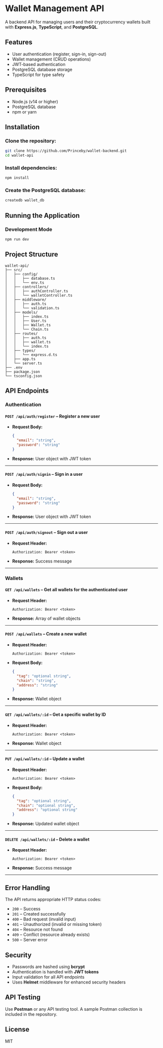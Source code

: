 # Wallet Management API

A backend API for managing users and their cryptocurrency wallets built with **Express.js**, **TypeScript**, and **PostgreSQL**.

## Features

- User authentication (register, sign-in, sign-out)
- Wallet management (CRUD operations)
- JWT-based authentication
- PostgreSQL database storage
- TypeScript for type safety

## Prerequisites

- Node.js (v14 or higher)
- PostgreSQL database
- npm or yarn

## Installation

### Clone the repository:

```bash
git clone https://github.com/Princeby/wallet-backend.git
cd wallet-api
```

### Install dependencies:

```bash
npm install
```

### Create the PostgreSQL database:

```bash
createdb wallet_db
```

## Running the Application

### Development Mode

```bash
npm run dev
```


## Project Structure

```
wallet-api/
├── src/
│   ├── config/
│   │   ├── database.ts
│   │   └── env.ts
│   ├── controllers/
│   │   ├── authController.ts
│   │   └── walletController.ts
│   ├── middleware/
│   │   ├── auth.ts
│   │   └── validation.ts
│   ├── models/
│   │   ├── index.ts
│   │   ├── User.ts
│   │   ├── Wallet.ts
│   │   └── Chain.ts
│   ├── routes/
│   │   ├── auth.ts
│   │   ├── wallet.ts
│   │   └── index.ts
│   ├── types/
│   │   └── express.d.ts
│   ├── app.ts
│   └── server.ts
├── .env
├── package.json
└── tsconfig.json
```

## API Endpoints

### Authentication

#### `POST /api/auth/register` – Register a new user

- **Request Body:**
  ```json
  {
    "email": "string",
    "password": "string"
  }
  ```
- **Response:** User object with JWT token

---

#### `POST /api/auth/signin` – Sign in a user

- **Request Body:**
  ```json
  {
    "email": "string",
    "password": "string"
  }
  ```
- **Response:** User object with JWT token

---

#### `POST /api/auth/signout` – Sign out a user

- **Request Header:**
  ```
  Authorization: Bearer <token>
  ```
- **Response:** Success message

---

### Wallets

#### `GET /api/wallets` – Get all wallets for the authenticated user

- **Request Header:**
  ```
  Authorization: Bearer <token>
  ```
- **Response:** Array of wallet objects

---

#### `POST /api/wallets` – Create a new wallet

- **Request Header:**
  ```
  Authorization: Bearer <token>
  ```
- **Request Body:**
  ```json
  {
    "tag": "optional string",
    "chain": "string",
    "address": "string"
  }
  ```
- **Response:** Wallet object

---

#### `GET /api/wallets/:id` – Get a specific wallet by ID

- **Request Header:**
  ```
  Authorization: Bearer <token>
  ```
- **Response:** Wallet object

---

#### `PUT /api/wallets/:id` – Update a wallet

- **Request Header:**
  ```
  Authorization: Bearer <token>
  ```
- **Request Body:**
  ```json
  {
    "tag": "optional string",
    "chain": "optional string",
    "address": "optional string"
  }
  ```
- **Response:** Updated wallet object

---

#### `DELETE /api/wallets/:id` – Delete a wallet

- **Request Header:**
  ```
  Authorization: Bearer <token>
  ```
- **Response:** Success message

---

## Error Handling

The API returns appropriate HTTP status codes:

- `200` – Success  
- `201` – Created successfully  
- `400` – Bad request (invalid input)  
- `401` – Unauthorized (invalid or missing token)  
- `404` – Resource not found  
- `409` – Conflict (resource already exists)  
- `500` – Server error  

## Security

- Passwords are hashed using **bcrypt**
- Authentication is handled with **JWT tokens**
- Input validation for all API endpoints
- Uses **Helmet** middleware for enhanced security headers

## API Testing

Use **Postman** or any API testing tool. A sample Postman collection is included in the repository.

## License

MIT

